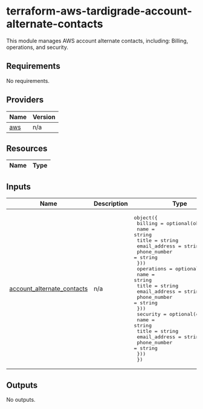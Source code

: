 # terraform-aws-tardigrade-account-alternate-contacts
This module manages AWS account alternate contacts, including: Billing, operations, and security. 

<!-- BEGIN TFDOCS -->
## Requirements

No requirements.

## Providers

| Name | Version |
|------|---------|
| <a name="provider_aws"></a> [aws](#provider\_aws) | n/a |

## Resources

| Name | Type |
|------|------|

## Inputs

| Name | Description | Type | Default | Required |
|------|-------------|------|---------|:--------:|
| <a name="input_account_alternate_contacts"></a> [account\_alternate\_contacts](#input\_account\_alternate\_contacts) | n/a | <pre>object({<br/>    billing = optional(object({<br/>      name          = string<br/>      title         = string<br/>      email_address = string<br/>      phone_number  = string<br/>    }))<br/>    operations = optional(object({<br/>      name          = string<br/>      title         = string<br/>      email_address = string<br/>      phone_number  = string<br/>    }))<br/>    security = optional(object({<br/>      name          = string<br/>      title         = string<br/>      email_address = string<br/>      phone_number  = string<br/>    }))<br/>  })</pre> | n/a | yes |

## Outputs

No outputs.

<!-- END TFDOCS -->
